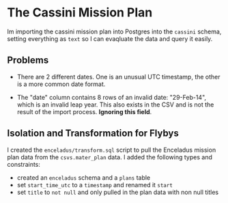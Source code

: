 # The Cassini Mission Plan

Im importing the cassini mission plan into Postgres into the `cassini` schema, setting everything as `text` so I can evaqluate the data and query it easily.

## Problems

- There are 2 different dates. One is an unusual UTC timestamp, the other is a more common date format.

- The "date" column contains 8 rows of an invalid date: "29-Feb-14", which is an invalid leap year. This also exists in the CSV and is not the result of the import process. **Ignoring this field**.

## Isolation and Transformation for Flybys

I created the `enceladus/transform.sql` script to pull the Enceladus mission plan data from the `csvs.mater_plan` data. I added the following types and constraints:

- created an `enceladus` schema and a `plans` table
- set `start_time_utc` to a `timestamp` and renamed it `start`
- set `title` to `not null` and only pulled in the plan data with non null titles

